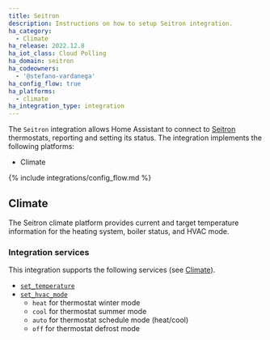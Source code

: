 ```yaml
---
title: Seitron
description: Instructions on how to setup Seitron integration.
ha_category:
  - Climate
ha_release: 2022.12.8
ha_iot_class: Cloud Polling
ha_domain: seitron
ha_codeowners:
  - '@stefano-vardanega'
ha_config_flow: true
ha_platforms:
  - climate
ha_integration_type: integration
---
```


The `Seitron` integration allows Home Assistant to connect to [Seitron](https://www.seitron.com) thermostats, reporting and setting its status.
The integration implements the following platforms:

- Climate

{% include integrations/config_flow.md %}


## Climate

The Seitron climate platform provides current and target temperature information for the heating system, boiler status, and HVAC mode.

### Integration services

This integration supports the following services (see [Climate](/integrations/climate/)).

- [`set_temperature`](/integrations/climate/#service-climateset_temperature)
- [`set_hvac_mode`](/integrations/climate/#service-climateset_hvac_mode)
  - `heat` for thermostat winter mode
  - `cool` for thermostat summer mode
  - `auto` for thermostat schedule mode (heat/cool)
  - `off` for thermostat defrost mode